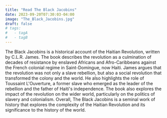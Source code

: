 ```yaml
---
title: "Read The Black Jacobins"
date: 2023-09-20T07:30:03-04:00
image: "The_Black_Jacobins.jpg"
draft: false
# tags:
#   - tagA
#   - tagB
---
```

The Black Jacobins is a historical account of the Haitian Revolution, written by C.L.R. James. The book describes the revolution as a culmination of decades of resistance by enslaved Africans and Afro-Caribbeans against the French colonial regime in Saint-Domingue, now Haiti. James argues that the revolution was not only a slave rebellion, but also a social revolution that transformed the colony and the world. He also highlights the role of Toussaint L'Ouverture, a former slave who emerged as the leader of the rebellion and the father of Haiti's independence. The book also explores the impact of the revolution on the wider world, particularly on the politics of slavery and colonialism. Overall, The Black Jacobins is a seminal work of history that explores the complexity of the Haitian Revolution and its significance to the history of the world.
